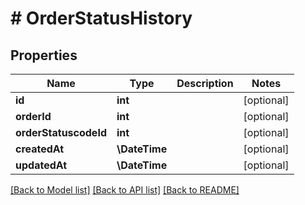 # # OrderStatusHistory

## Properties

Name | Type | Description | Notes
------------ | ------------- | ------------- | -------------
**id** | **int** |  | [optional]
**orderId** | **int** |  | [optional]
**orderStatuscodeId** | **int** |  | [optional]
**createdAt** | **\DateTime** |  | [optional]
**updatedAt** | **\DateTime** |  | [optional]

[[Back to Model list]](../../README.md#models) [[Back to API list]](../../README.md#endpoints) [[Back to README]](../../README.md)
